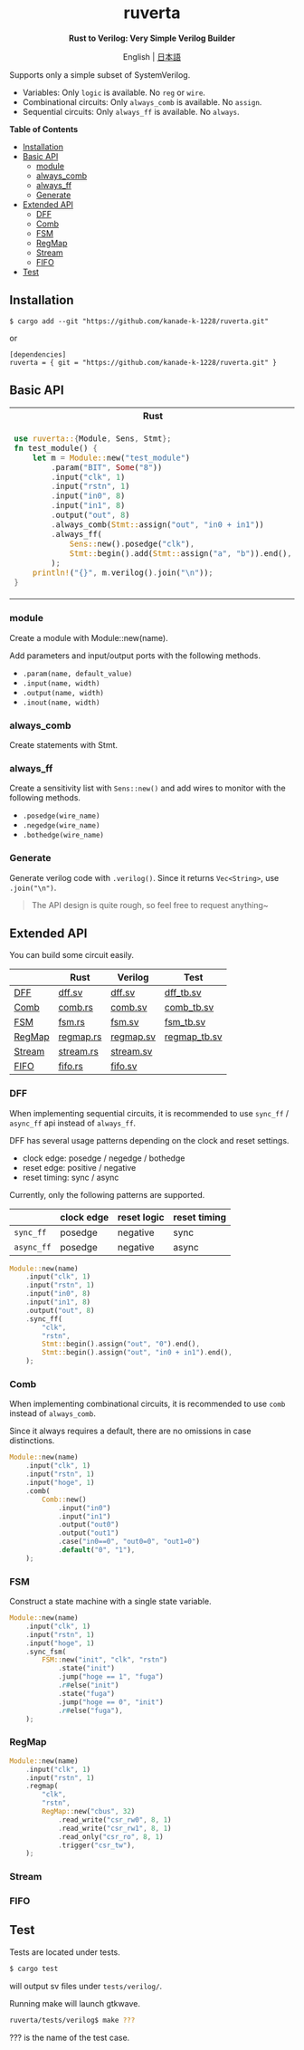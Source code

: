 <div align="center">

# ruverta <!-- omit in toc -->

**Rust to Verilog: Very Simple Verilog Builder**

English | [日本語](README_JP.md)

</div>

Supports only a simple subset of SystemVerilog.

- Variables: Only `logic` is available. No `reg` or `wire`.
- Combinational circuits: Only `always_comb` is available. No `assign`.
- Sequential circuits: Only `always_ff` is available. No `always`.

**Table of Contents**

- [Installation](#installation)
- [Basic API](#basic-api)
  - [module](#module)
  - [always\_comb](#always_comb)
  - [always\_ff](#always_ff)
  - [Generate](#generate)
- [Extended API](#extended-api)
  - [DFF](#dff)
  - [Comb](#comb)
  - [FSM](#fsm)
  - [RegMap](#regmap)
  - [Stream](#stream)
  - [FIFO](#fifo)
- [Test](#test)

## Installation

```
$ cargo add --git "https://github.com/kanade-k-1228/ruverta.git"
```

or

```
[dependencies]
ruverta = { git = "https://github.com/kanade-k-1228/ruverta.git" }
```

## Basic API

<table><tr><th>Rust</th><th>SystemVerilog</th></tr><tr><td>

```rust
use ruverta::{Module, Sens, Stmt};
fn test_module() {
    let m = Module::new("test_module")
        .param("BIT", Some("8"))
        .input("clk", 1)
        .input("rstn", 1)
        .input("in0", 8)
        .input("in1", 8)
        .output("out", 8)
        .always_comb(Stmt::assign("out", "in0 + in1"))
        .always_ff(
            Sens::new().posedge("clk"),
            Stmt::begin().add(Stmt::assign("a", "b")).end(),
        );
    println!("{}", m.verilog().join("\n"));
}
```

</td><td>

```systemverilog
module test_module #(
  parameter BIT = 8
) (
  input  logic        clk,
  input  logic        rstn,
  input  logic [ 7:0] in0,
  input  logic [ 7:0] in1,
  output logic [ 7:0] out
);
  always_comb
    out = in0 + in1;
  always_ff @(posedge clk)
    begin
      a <= b;
    end
endmodule;
```

</td></tr></table>

### module

Create a module with Module::new(name).

Add parameters and input/output ports with the following methods.

- `.param(name, default_value)`
- `.input(name, width)`
- `.output(name, width)`
- `.inout(name, width)`

### always_comb

Create statements with Stmt.

### always_ff

Create a sensitivity list with `Sens::new()` and add wires to monitor with the following methods.

- `.posedge(wire_name)`
- `.negedge(wire_name)`
- `.bothedge(wire_name)`

### Generate

Generate verilog code with `.verilog()`. Since it returns `Vec<String>`, use `.join("\n")`.

> The API design is quite rough, so feel free to request anything~

## Extended API

You can build some circuit easily.

|                   | Rust                         | Verilog                              | Test                                       |
| ----------------- | ---------------------------- | ------------------------------------ | ------------------------------------------ |
| [DFF](#dff)       | [dff.sv](tests/dff.rs)       | [dff.sv](tests/verilog/dff.sv)       | [dff_tb.sv](tests/verilog/dff_tb.sv)       |
| [Comb](#comb)     | [comb.rs](tests/comb.rs)     | [comb.sv](tests/verilog/comb.sv)     | [comb_tb.sv](tests/verilog/comb_tb.sv)     |
| [FSM](#fsm)       | [fsm.rs](tests/fsm.rs)       | [fsm.sv](tests/verilog/fsm.sv)       | [fsm_tb.sv](tests/verilog/fsm_tb.sv)       |
| [RegMap](#regmap) | [regmap.rs](tests/regmap.rs) | [regmap.sv](tests/verilog/regmap.sv) | [regmap_tb.sv](tests/verilog/regmap_tb.sv) |
| [Stream](#stream) | [stream.rs](tests/stream.rs) | [stream.sv](tests/verilog/stream.sv) |                                            |
| [FIFO](#fifo)     | [fifo.rs](tests/fifo.rs)     | [fifo.sv](tests/verilog/fifo.sv)     |                                            |

### DFF

When implementing sequential circuits, it is recommended to use `sync_ff` / `async_ff` api instead of `always_ff`.

DFF has several usage patterns depending on the clock and reset settings.

- clock edge: posedge / negedge / bothedge
- reset edge: positive / negative
- reset timing: sync / async

Currently, only the following patterns are supported.

|            | clock edge | reset logic | reset timing |
| ---------- | ---------- | ----------- | ------------ |
| `sync_ff`  | posedge    | negative    | sync         |
| `async_ff` | posedge    | negative    | async        |

```rust
Module::new(name)
    .input("clk", 1)
    .input("rstn", 1)
    .input("in0", 8)
    .input("in1", 8)
    .output("out", 8)
    .sync_ff(
        "clk",
        "rstn",
        Stmt::begin().assign("out", "0").end(),
        Stmt::begin().assign("out", "in0 + in1").end(),
    );
```

### Comb

When implementing combinational circuits, it is recommended to use `comb` instead of `always_comb`.

Since it always requires a default, there are no omissions in case distinctions.

```rust
Module::new(name)
    .input("clk", 1)
    .input("rstn", 1)
    .input("hoge", 1)
    .comb(
        Comb::new()
            .input("in0")
            .input("in1")
            .output("out0")
            .output("out1")
            .case("in0==0", "out0=0", "out1=0")
            .default("0", "1"),
    );
```

### FSM

Construct a state machine with a single state variable.

```rust
Module::new(name)
    .input("clk", 1)
    .input("rstn", 1)
    .input("hoge", 1)
    .sync_fsm(
        FSM::new("init", "clk", "rstn")
            .state("init")
            .jump("hoge == 1", "fuga")
            .r#else("init")
            .state("fuga")
            .jump("hoge == 0", "init")
            .r#else("fuga"),
    );
```

### RegMap

```rust
Module::new(name)
    .input("clk", 1)
    .input("rstn", 1)
    .regmap(
        "clk",
        "rstn",
        RegMap::new("cbus", 32)
            .read_write("csr_rw0", 8, 1)
            .read_write("csr_rw1", 8, 1)
            .read_only("csr_ro", 8, 1)
            .trigger("csr_tw"),
    );
```

### Stream

### FIFO

## Test

Tests are located under tests.

```bash
$ cargo test
```

will output sv files under `tests/verilog/`.

Running make will launch gtkwave.

```bash
ruverta/tests/verilog$ make ???
```

??? is the name of the test case.
